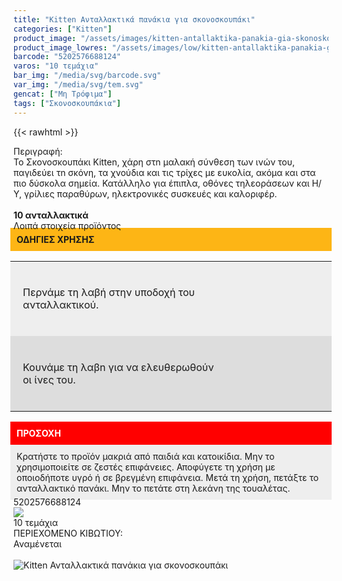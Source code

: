 ```yaml
---
title: "Kitten Ανταλλακτικά πανάκια για σκονοσκουπάκι"
categories: ["Kitten"]
product_image: "/assets/images/kitten-antallaktika-panakia-gia-skonoskoupaki.jpg"
product_image_lowres: "/assets/images/low/kitten-antallaktika-panakia-gia-skonoskoupaki.jpg"
barcode: "5202576688124"
varos: "10 τεμάχια"
bar_img: "/media/svg/barcode.svg"
var_img: "/media/svg/tem.svg"
gencat: ["Μη Τρόφιμα"]
tags: ["Σκονοσκουπάκια"]
---
```

{{< rawhtml >}}

<div class="sload202"><div class="product"><div id="sistatika">Περιγραφή:</div><div class="alltext">Το Σκονοσκουπάκι Kitten, χάρη στn μαλακή σύνθεση των ινών του, παγιδεύει τn σκόνη, τα χνούδια και τις τρίχες με ευκολία, ακόμα και στα πιο δύσκολα σημεία. Κατάλληλο για έπιπλα, οθόνες τηλεοράσεων και Η/Υ, γρίλιες παραθύρων, ηλεκτρονικές συσκευές και καλοριφέρ.<br><br><b>10 ανταλλακτικά</b></div><div id="loipa">Λοιπά στοιχεία προϊόντος</div><div class="alltext" style="margin:-5px"><div style="padding:10px;background:#fdb515"><b>ΟΔΗΓΙΕΣ ΧΡΗΣΗΣ</b></div><table style="width:100%;background:#eee;padding:0;vertical-align:middle;border-collapse:collapse"><tbody><tr><td style="width:70%;padding:20px">Περνάμε τη λαβή στην υποδοχή του ανταλλακτικού.</td><td style="vertical-align:middle;padding:10px;background-image:url(https://sites.google.com/site/sklplfiles/files/skon3.png);background-size:100px;background-repeat:no-repeat;text-align:center;width:100px;height:120px;background-position:center center"></td></tr><tr><td style="width:70%;padding:20px;background-color:#ddd">Κουνάμε τη λαβn για να ελευθερωθούν οι ίνες του.</td><td style="background-color:#ddd;vertical-align:middle;padding:10px;background-image:url(https://sites.google.com/site/sklplfiles/files/skon2.png);background-size:100px;background-repeat:no-repeat;text-align:center;width:100px;height:120px;background-position:center center"></td></tr></tbody></table><div style="padding:10px;background:red;color:#fff"><b>ΠΡΟΣΟΧΗ</b></div><div style="padding:10px;background:#eee">Κρατήστε το προϊόν μακριά από παιδιά και κατοικίδια. Μην το χρησιμοποιείτε σε ζεστές επιφάνειες. Αποφύγετε τη χρήση με οποιοδήποτε υγρό ή σε βρεγμένη επιφάνεια. Μετά τη χρήση, πετάξτε το ανταλλακτικό πανάκι. Μην το πετάτε στη λεκάνη της τουαλέτας.</div></div><div id="barcode"><div id="barimage1"></div><span id="bartext">5202576688124</span></div><div id="varos"><div id="varosimage" style="margin:0"><img src="/media/svg/tem.svg"></div><span id="varostext">10 τεμάχια</span></div><div id="kivotio">ΠΕΡΙΕΧΟΜΕΝΟ ΚΙΒΩΤΙΟΥ:<br>Αναμένεται</div><br><div class="pimg"><img alt="Kitten Ανταλλακτικά πανάκια για σκονοσκουπάκι" title="Kitten Ανταλλακτικά πανάκια για σκονοσκουπάκι" src="/assets/images/kitten-antallaktika-panakia-gia-skonoskoupaki.jpg"></div></div></div>


